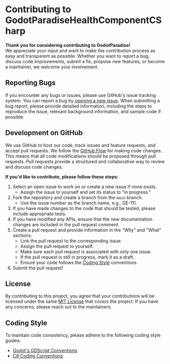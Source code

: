 # Contributing to GodotParadiseHealthComponentCSharp

**Thank you for considering contributing to GodotParadise!**<br>
We appreciate your input and want to make the contribution process as easy and transparent as possible. Whether you want to report a bug, discuss code improvements, submit a fix, propose new features, or become a maintainer, we welcome your involvement.


## Reporting Bugs
If you encounter any bugs or issues, please use GitHub's issue tracking system. You can report a bug by [opening a new issue](https://github.com/GodotParadise/HealthComponentCSharp/issues/new?assignees=BananaHolograma&labels=bug%2C+task&template=bug_report.md&title=). When submitting a bug report, please provide detailed information, including the steps to reproduce the issue, relevant background information, and sample code if possible.

## Development on GitHub
We use GitHub to host our code, track issues and feature requests, and accept pull requests.
We follow the <a href='https://docs.github.com/en/get-started/quickstart/github-flow' target="_blank">GitHub Flow</a> for making code changes. This means that all code modifications should be proposed through pull requests. Pull requests provide a structured and collaborative way to review and discuss code changes.

**If you'd like to contribute, please follow these steps:**

1. Select an open issue to work on or create a new issue if none exists.
   - Assign the issue to yourself and set its status to "in progress."<br>
2. Fork the repository and create a branch from the `main` branch.
   - Use the issue number as the branch name, e.g., GE-111.
3. If you have made changes to the code that should be tested, please include appropriate tests.
4. If you have modified any APIs, ensure that the new documentation changes are included in the pull request comment.
5. Create a pull request and provide information in the "Why" and "What" sections:
   - Link the pull request to the corresponding issue.<br>
   - Assign the pull request to yourself.
   - Make sure each pull request is associated with only one issue.
   - If the pull request is still in progress, mark it as a draft.
   - Ensure your code follows the [Coding Style](#coding-style) conventions
6. Submit the pull request!

## License
By contributing to this project, you agree that your contributions will be licensed under the same <a href='https://github.com/GodotParadise/HealthComponentCSharp/blob/master/LICENSE.md' target="_blank">MIT License</a> that covers the project. If you have any concerns, please reach out to the maintainers.


## Coding Style
To maintain code consistency, please adhere to the following coding style guides:
- <a href='https://docs.godotengine.org/en/stable/tutorials/scripting/gdscript/gdscript_styleguide.html' target="_blank">Godot's GDScript Conventions</a>
- <a href='https://docs.microsoft.com/en-us/dotnet/csharp/fundamentals/coding-style/coding-conventions' target="_blank">C# Coding Conventions</h>
